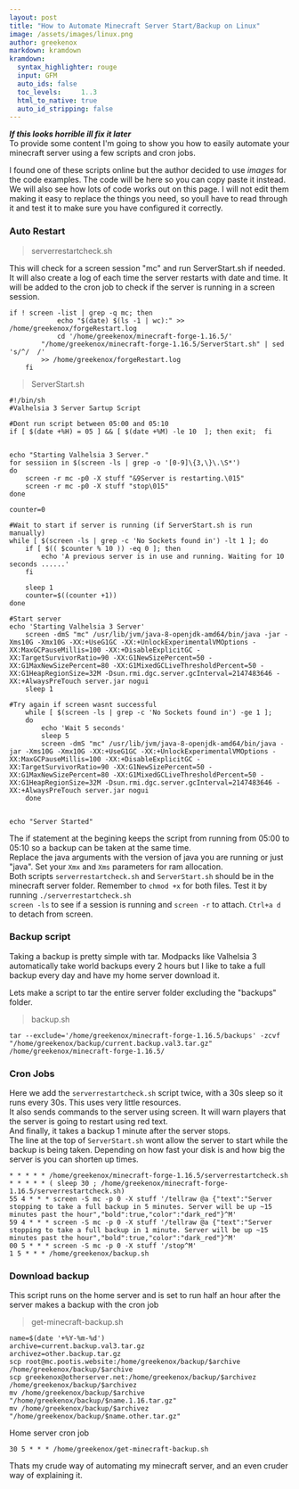 ```yaml
---
layout: post
title: "How to Automate Minecraft Server Start/Backup on Linux"
image: /assets/images/linux.png
author: greekenox
markdown: kramdown
kramdown:
  syntax_highlighter: rouge
  input: GFM
  auto_ids: false
  toc_levels:     1..3
  html_to_native: true
  auto_id_stripping: false
---
```

***If this looks horrible ill fix it later***  
To provide some content I'm going to show you how to easily automate your minecraft server using a few scripts and cron jobs.  

I found one of these scripts online but the author decided to use *images* for the code examples. The code will be here so you can copy paste it instead. We will also see how lots of code works out on this page. I will not edit them making it easy to replace the things you need, so youll have to read through it and test it to make sure you have configured it correctly.  
  
### Auto Restart
>serverrestartcheck.sh   

This will check for a screen session "mc" and run ServerStart.sh if needed. It will also create a log of each time the server restarts with date and time. It will be added to the cron job to check if the server is running in a screen session.

```bash:
if ! screen -list | grep -q mc; then
	        echo "$(date) $(ls -1 | wc):" >> /home/greekenox/forgeRestart.log 
	        cd '/home/greekenox/minecraft-forge-1.16.5/'
		"/home/greekenox/minecraft-forge-1.16.5/ServerStart.sh" | sed 's/^/  /'
		>> /home/greekenox/forgeRestart.log 
	fi
```  
  

>ServerStart.sh  

```bash: 
#!/bin/sh
#Valhelsia 3 Server Sartup Script

#Dont run script between 05:00 and 05:10
if [ $(date +%H) = 05 ] && [ $(date +%M) -le 10  ]; then exit;  fi 


echo "Starting Valhelsia 3 Server."
for sessiion in $(screen -ls | grep -o '[0-9]\{3,\}\.\S*')
do
	screen -r mc -p0 -X stuff "&9Server is restarting.\015"
	screen -r mc -p0 -X stuff "stop\015"
done

counter=0

#Wait to start if server is running (if ServerStart.sh is run manually)
while [ $(screen -ls | grep -c 'No Sockets found in') -lt 1 ]; do
	if [ $(( $counter % 10 )) -eq 0 ]; then
		echo 'A previous server is in use and running. Waiting for 10 seconds ......'
	fi

	sleep 1
	counter=$((counter +1))
done

#Start server
echo 'Starting Valhelsia 3 Server'
	screen -dmS "mc" /usr/lib/jvm/java-8-openjdk-amd64/bin/java -jar -Xms10G -Xmx10G -XX:+UseG1GC -XX:+UnlockExperimentalVMOptions -XX:MaxGCPauseMillis=100 -XX:+DisableExplicitGC -XX:TargetSurvivorRatio=90 -XX:G1NewSizePercent=50 -XX:G1MaxNewSizePercent=80 -XX:G1MixedGCLiveThresholdPercent=50 -XX:G1HeapRegionSize=32M -Dsun.rmi.dgc.server.gcInterval=2147483646 -XX:+AlwaysPreTouch server.jar nogui
	sleep 1

#Try again if screen wasnt successful
	while [ $(screen -ls | grep -c 'No Sockets found in') -ge 1 ];
	do
		echo 'Wait 5 seconds'
		sleep 5
		screen -dmS "mc" /usr/lib/jvm/java-8-openjdk-amd64/bin/java -jar -Xms10G -Xmx10G -XX:+UseG1GC -XX:+UnlockExperimentalVMOptions -XX:MaxGCPauseMillis=100 -XX:+DisableExplicitGC -XX:TargetSurvivorRatio=90 -XX:G1NewSizePercent=50 -XX:G1MaxNewSizePercent=80 -XX:G1MixedGCLiveThresholdPercent=50 -XX:G1HeapRegionSize=32M -Dsun.rmi.dgc.server.gcInterval=2147483646 -XX:+AlwaysPreTouch server.jar nogui
	done


echo "Server Started"
``` 
  
The if statement at the begining keeps the script from running from 05:00 to 05:10 so a backup can be taken at the same time.  
Replace the java arguments with the version of java you are running or just "java". Set your `Xmx` and `Xms` parameters for ram allocation.  
Both scripts `serverrestartcheck.sh` and `ServerStart.sh` should be in the minecraft server folder. Remember to `chmod +x` for both files. Test it by running `./serverrestartcheck.sh`  
`screen -ls` to see if a session is running and `screen -r` to attach. `Ctrl+a d` to detach from screen.  
  
### Backup script  
  
Taking a backup is pretty simple with tar. Modpacks like Valhelsia 3 automatically take world backups every 2 hours but I like to take a full backup every day and have my home server download it.  

Lets make a script to tar the entire server folder excluding the "backups" folder.  
>backup.sh  

```bash: 
tar --exclude='/home/greekenox/minecraft-forge-1.16.5/backups' -zcvf "/home/greekenox/backup/current.backup.val3.tar.gz" /home/greekenox/minecraft-forge-1.16.5/
```

  
### Cron Jobs
Here we add the `serverrestartcheck.sh` script twice, with a 30s sleep so it runs every 30s. This uses very little resources.    
It also sends commands to the server using screen. It will warn players that the server is going to restart using red text.  
And finally, it takes a backup 1 minute after the server stops.  
The line at the top of `ServerStart.sh` wont allow the server to start while the backup is being taken. Depending on how fast your disk is and how big the server is you can shorten up times.  

```bash:
* * * * * /home/greekenox/minecraft-forge-1.16.5/serverrestartcheck.sh  
* * * * * ( sleep 30 ; /home/greekenox/minecraft-forge-1.16.5/serverrestartcheck.sh)  
55 4 * * * screen -S mc -p 0 -X stuff '/tellraw @a {"text":"Server stopping to take a full backup in 5 minutes. Server will be up ~15 minutes past the hour","bold":true,"color":"dark_red"}^M'  
59 4 * * * screen -S mc -p 0 -X stuff '/tellraw @a {"text":"Server stopping to take a full backup in 1 minute. Server will be up ~15 minutes past the hour","bold":true,"color":"dark_red"}^M'  
00 5 * * * screen -S mc -p 0 -X stuff '/stop^M'  
1 5 * * * /home/greekenox/backup.sh  
```
  
### Download backup  

This script runs on the home server and is set to run half an hour after the server makes a backup with the cron job   
>get-minecraft-backup.sh  
  
```bash:
name=$(date '+%Y-%m-%d')
archive=current.backup.val3.tar.gz
archivez=other.backup.tar.gz
scp root@mc.pootis.website:/home/greekenox/backup/$archive /home/greekenox/backup/$archive
scp greekenox@otherserver.net:/home/greekenox/backup/$archivez /home/greekenox/backup/$archivez
mv /home/greekenox/backup/$archive "/home/greekenox/backup/$name.1.16.tar.gz"
mv /home/greekenox/backup/$archivez "/home/greekenox/backup/$name.other.tar.gz"
```
  
Home server cron job
```bash: 
30 5 * * * /home/greekenox/get-minecraft-backup.sh
```

Thats my crude way of automating my minecraft server, and an even cruder way of explaining it. 
